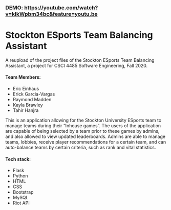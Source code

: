 ### DEMO: https://youtube.com/watch?v=kIkWpbm34bc&feature=youtu.be

# Stockton ESports Team Balancing Assistant

A reupload of the project files of the Stockton ESports Team Balancing Assistant, 
a project for CSCI 4485 Software Engineering, Fall 2020.

#### Team Members:
- Eric Einhaus
- Erick Garcia-Vargas
- Raymond Madden
- Kayla Brawley
- Tahir Hanjra

This is an application allowing for the Stockton University ESports team to manage 
teams during their “Inhouse games”. The users of the application are capable of being
selected by a team prior to these games by admins, and also allowed to view updated
leaderboards. Admins are able to manage teams, lobbies, receive player recommendations
for a certain team, and can auto-balance teams by certain criteria, such as rank
and vital statistics.

#### Tech stack:
- Flask
- Python
- HTML
- CSS
- Bootstrap
- MySQL
- Riot API
